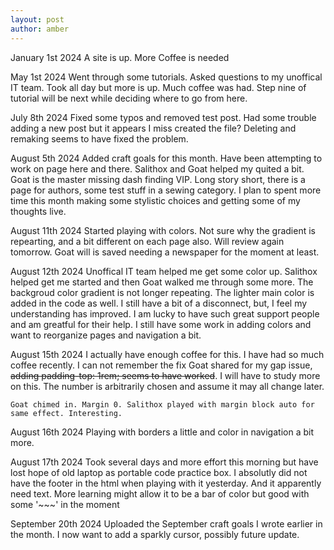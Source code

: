```yaml
---
layout: post
author: amber
---
```

January 1st 2024
    A site is up. More Coffee is needed

May 1st 2024
    Went through some tutorials. Asked questions to my unoffical IT team. Took all day but more is up. Much coffee was had. Step nine of tutorial will be next while deciding where to go from here.

July 8th 2024
    Fixed some typos and removed test post. Had some trouble adding a new post but it appears I miss created the file? Deleting and remaking seems to have fixed the problem.

August 5th 2024
    Added craft goals for this month. Have been attempting to work on page here and there. Salithox and Goat helped my quited a bit. Goat is the master missing dash finding VIP. Long story short, there is a page for authors, some test stuff in a sewing category. I plan to spent more time this month making some stylistic choices and getting some of my thoughts live.

August 11th 2024
    Started playing with colors. Not sure why the gradient is repearting, and a bit different on each page also. Will review again tomorrow. Goat will is saved needing a newspaper for the moment at least. 

August 12th 2024
    Unoffical IT team helped me get some color up. Salithox helped get me started and then Goat walked me through some more. The backgroud color gradient is not longer repeating. The lighter main color is added in the code as well. I still have a bit of a disconnect, but, I feel my understanding has improved. I am lucky to have such great support people and am greatful for their help. I still have some work in adding colors and want to reorganize pages and navigation a bit. 

August 15th 2024
    I actually have enough coffee for this. I have had so much coffee recently. I can not remember the fix Goat shared for my gap issue, ~~adding padding-top: 1rem; seems to have worked~~. I will have to study more on this. The number is arbitrarily chosen and assume it may all change later.

    Goat chimed in. Margin 0. Salithox played with margin block auto for same effect. Interesting.

August 16th 2024
    Playing with borders a little and color in navigation a bit more. 

August 17th 2024
    Took several days and more effort this morning but have lost hope of old laptop as portable code practice box. I absolutly did not have the footer in the html when playing with it yesterday. And it apparently need text. More learning might allow it to be a bar of color but good with some '~~~' in the moment

September 20th 2024
    Uploaded the September craft goals I wrote earlier in the month. I now want to add a sparkly cursor, possibly future update.